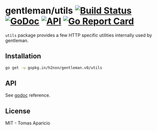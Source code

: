 # gentleman/utils [![Build Status](https://travis-ci.org/h2non/gentleman.png)](https://travis-ci.org/h2non/gentleman) [![GoDoc](https://godoc.org/github.com/h2non/gentleman/utils?status.svg)](https://godoc.org/github.com/h2non/gentleman/utils) [![API](https://img.shields.io/badge/status-stable-green.svg?style=flat)](https://godoc.org/github.com/h2non/gentleman/utils) [![Go Report Card](https://goreportcard.com/badge/github.com/h2non/gentleman/utils)](https://goreportcard.com/report/github.com/h2non/gentleman/utils)

`utils` package provides a few HTTP specific utilities internally used by gentleman.

## Installation

```bash
go get -u gopkg.in/h2non/gentleman.v0/utils
```

## API

See [godoc](https://godoc.org/github.com/h2non/gentleman/utils) reference.

## License

MIT - Tomas Aparicio
